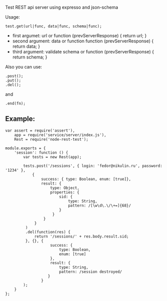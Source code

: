 Test REST api server using expresso and json-schema

Usage:

    test.get(url|func, data|func, schema|func);

* first argumet: url or function (prevServerResponse) { return url; }
* second argument: data or function function (prevServerResponse) { return data; }
* third argument: validate schema or function (prevServerResponse) { return schema; }

Also you can use:

    .post();
    .put();
    .del();

and

    .end(fn);

Example:
-------

    var assert = require('assert'),
        app = require('service/server/index.js'),
        Rest = require('node-rest-test');

    module.exports = {
        'session': function () {
            var tests = new Rest(app);

            tests.post('/sessions', { login: 'fedor@nikulin.ru', password: '1234' }, 
                { 
                    success: { type: Boolean, enum: [true]},
                    result: { 
                        type: Object,
                        properties: {
                            sid: {
                                type: String,
                                pattern: /[\w\d\.\/\+=]{68}/
                            }
                         }
                     }
                 }
             )
             .del(function(res) {
                 return '/sessions/' + res.body.result.sid;
             }, {}, {
                        success: {
                            type: Boolean,
                            enum: [true]
                        },
                        result: {
                            type: String,
                            pattern: /session destroyed/
                       }
                    }
            );
        }
	};
